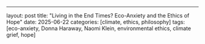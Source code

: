 ---
layout: post
title: "Living in the End Times? Eco-Anxiety and the Ethics of Hope"
date: 2025-06-22
categories: [climate, ethics, philosophy]
tags: [eco-anxiety, Donna Haraway, Naomi Klein, environmental ethics, climate grief, hope]
